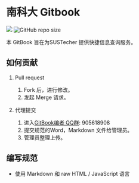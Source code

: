 # 南科大 Gitbook

[![](https://github.com/sustc/sustc.github.io/workflows/Node-CI/badge.svg)](https://github.com/sustc/sustc.github.io/actions) ![GitHub repo size](https://img.shields.io/github/repo-size/sustc/sustc.github.io.svg)

本 GitBook 旨在为SUSTecher 提供快捷信息查询服务。

## 如何贡献
1. Pull request
    1. Fork 后，进行修改。
    2. 发起 Merge 请求。

2. 代理提交
    1. 进入[GitBook编者 QQ群](https://jq.qq.com/?_wv=1027&k=5D8EgDF): 905618908
    2. 提交规范的Word，Markdown 文件给管理员。
    3. 管理员整理上传。

## 编写规范

* 使用 Markdown 和 raw HTML / JavaScript 语言
